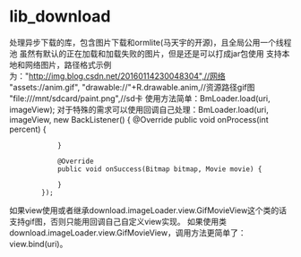 # lib_download
处理异步下载的库，包含图片下载和ormlite(马天宇的开源)，且全局公用一个线程池
虽然有默认的正在加载和加载失败的图片，但是还是可以打成jar包使用
支持本地和网络图片，路径格式示例为："http://img.blog.csdn.net/20160114230048304",//网络
    			"assets://anim.gif",
                "drawable://"+R.drawable.anim,//资源路径gif图
                	"file:///mnt/sdcard/paint.png",//sd卡
使用方法简单：BmLoader.load(uri, imageView);
对于特殊的需求可以使用回调自己处理：BmLoader.load(uri, imageView, new BackListener() {
                @Override
                public void onProcess(int percent) {
                    
                }

                @Override
                public void onSuccess(Bitmap bitmap, Movie movie) {

                }
            });
            
如果view使用或者继承download.imageLoader.view.GifMovieView这个类的话支持gif图，否则只能用回调自己自定义view实现。
如果使用类download.imageLoader.view.GifMovieView，调用方法更简单了：view.bind(uri)。
